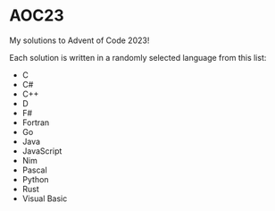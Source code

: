# AOC23
My solutions to Advent of Code 2023!

Each solution is written in a randomly selected language from this list:
* C
* C#
* C++
* D
* F#
* Fortran
* Go
* Java
* JavaScript
* Nim
* Pascal
* Python
* Rust
* Visual Basic
